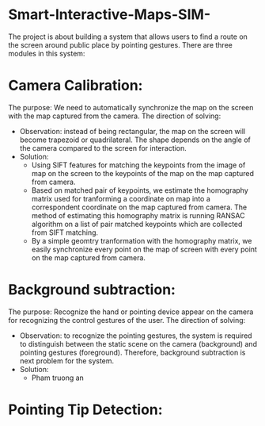 # Smart-Interactive-Maps-SIM-
The project is about building a system that allows users to find a route on the screen around public place by pointing gestures.
There are three modules in this system:
# Camera Calibration:
The purpose: We need to automatically synchronize the map on the screen with the map captured from the camera.
The direction of solving: 
  - Observation: instead of being rectangular, the map on the screen will become trapezoid or quadrilateral. The shape depends on the angle of the camera compared to the screen for interaction.
  - Solution:
    + Using SIFT features for matching the keypoints from the image of map on the screen to the keypoints of the map on the map captured from camera.
    + Based on matched pair of keypoints, we estimate the homography matrix used for tranforming a coordinate on map into a correspondent coordinate on the map captured from camera. The method of estimating this homography matrix is running RANSAC algorithm on a list of pair matched keypoints which are collected from SIFT matching.
    + By a simple geomtry tranformation with the homography matrix, we easily synchronize every point on the map of screen with every point on the map captured from camera.

# Background subtraction:
The purpose: Recognize the hand or pointing device appear on the camera for recognizing the control gestures of the user.
The direction of solving:
  - Observation: to recognize the pointing gestures, the system is required to distinguish between the static scene on the camera (background) and pointing gestures (foreground). Therefore, background subtraction is next problem for the system.
  - Solution:
    + Pham truong an
# Pointing Tip Detection:
